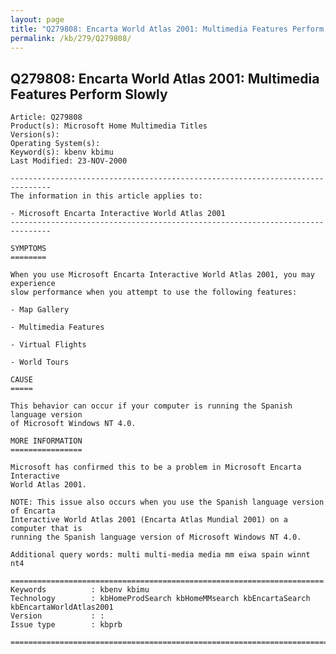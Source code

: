 ```yaml
---
layout: page
title: "Q279808: Encarta World Atlas 2001: Multimedia Features Perform Slowly"
permalink: /kb/279/Q279808/
---
```


## Q279808: Encarta World Atlas 2001: Multimedia Features Perform Slowly

	Article: Q279808
	Product(s): Microsoft Home Multimedia Titles
	Version(s): 
	Operating System(s): 
	Keyword(s): kbenv kbimu
	Last Modified: 23-NOV-2000
	
	-------------------------------------------------------------------------------
	The information in this article applies to:
	
	- Microsoft Encarta Interactive World Atlas 2001 
	-------------------------------------------------------------------------------
	
	SYMPTOMS
	========
	
	When you use Microsoft Encarta Interactive World Atlas 2001, you may experience
	slow performance when you attempt to use the following features:
	
	- Map Gallery
	
	- Multimedia Features
	
	- Virtual Flights
	
	- World Tours
	
	CAUSE
	=====
	
	This behavior can occur if your computer is running the Spanish language version
	of Microsoft Windows NT 4.0.
	
	MORE INFORMATION
	================
	
	Microsoft has confirmed this to be a problem in Microsoft Encarta Interactive
	World Atlas 2001.
	
	NOTE: This issue also occurs when you use the Spanish language version of Encarta
	Interactive World Atlas 2001 (Encarta Atlas Mundial 2001) on a computer that is
	running the Spanish language version of Microsoft Windows NT 4.0.
	
	Additional query words: multi multi-media media mm eiwa spain winnt nt4
	
	======================================================================
	Keywords          : kbenv kbimu 
	Technology        : kbHomeProdSearch kbHomeMMsearch kbEncartaSearch kbEncartaWorldAtlas2001
	Version           : :
	Issue type        : kbprb
	
	=============================================================================
	
